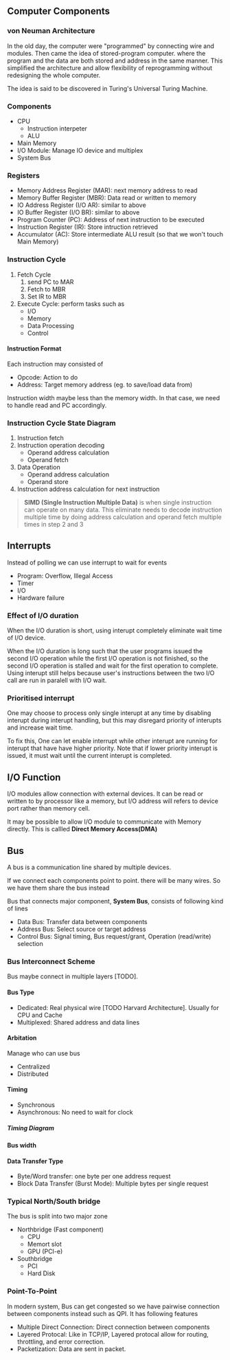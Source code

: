 ## Computer Components

### von Neuman Architecture

In the old day, the computer were "programmed" by connecting wire and modules. Then came the idea of
stored-program computer. where the program and the data are both stored and address in the same manner.
This simplified the architecture and allow flexibility of reprogramming without redesigning the whole computer.

The idea is said to be discovered in Turing's Universal Turing Machine.

### Components

- CPU
	- Instruction interpeter
	- ALU
- Main Memory
- I/O Module: Manage IO device and multiplex
- System Bus

### Registers

- Memory Address Register (MAR): next memory address to read
- Memory Buffer Register (MBR): Data read or written to memory
- IO Address Register (I/O AR): similar to above
- IO Buffer Register (I/O BR): similar to above
- Program Counter (PC): Address of next instruction to be executed
- Instruction Register (IR): Store intruction retrieved
- Accumulator (AC): Store intermediate ALU result (so that we won't touch Main Memory)

### Instruction Cycle

1. Fetch Cycle
	1. send PC to MAR
	2. Fetch to MBR
	3. Set IR to MBR
2. Execute Cycle: perform tasks such as
	- I/O
	- Memory
	- Data Processing
	- Control

#### Instruction Format

Each instruction may consisted of

- Opcode: Action to do
- Address: Target memory address (eg. to save/load data from)

Instruction width maybe less than the memory width. In that case, we need to handle
read and PC accordingly.

### Instruction Cycle State Diagram

1. Instruction fetch
2. Instruction operation decoding
	- Operand address calculation
	- Operand fetch
3. Data Operation
	- Operand address calculation
	- Operand store
4. Instruction address calculation for next instruction

> **SIMD (Single Instruction Multiple Data)** is when single instruction can operate on many data.
> This eliminate needs to decode instruction multiple time by doing address calculation and operand fetch 
> multiple times in step 2 and 3

## Interrupts

Instead of polling we can use interrupt to wait for events

- Program: Overflow, Illegal Access
- Timer
- I/O
- Hardware failure

### Effect of I/O duration

When the I/O duration is short, using interupt completely eliminate wait time of I/O device.

When the I/O duration is long such that the user programs issued the second I/O operation
while the first I/O operation is not finished, so the second I/O operation is stalled and wait for the first operation to complete.
Using interupt still helps because user's instructions between the two I/O call are run in paralell with I/O wait.

### Prioritised interrupt

One may choose to process only single interupt at any time by disabling interupt during interupt handling,
but this may disregard priority of interupts and increase wait time.

To fix this, One can let enable interrupt while other interupt are running for interupt that have
have higher priority. Note that if lower priority interupt is issued, it must wait until the current interupt is completed.

## I/O Function

I/O modules allow connection with external devices. It can be read or written to by processor like
a memory, but I/O address will refers to device port rather than memory cell.

It may be possible to allow I/O module to communicate with Memory directly.
This is callled **Direct Memory Access(DMA)**

## Bus

A bus is a communication line shared by multiple devices.

If we connect each components point to point. there will be many wires.
So we have them share the bus instead

Bus that connects major component, **System Bus**, consists of following kind of lines

- Data Bus: Transfer data between components
- Address Bus: Select source or target address
- Control Bus: Signal timing, Bus request/grant, Operation (read/write) selection

### Bus Interconnect Scheme

Bus maybe connect in multiple layers [TODO].

#### Bus Type

- Dedicated: Real physical wire [TODO Harvard Architecture]. Usually for CPU and Cache
- Multiplexed: Shared address and data lines

#### Arbitation

Manage who can use bus

- Centralized
- Distributed

#### Timing

- Synchronous
- Asynchronous: No need to wait for clock

##### Timing Diagram

#### Bus width

#### Data Transfer Type

- Byte/Word transfer: one byte per one address request
- Block Data Transfer (Burst Mode): Multiple bytes per single request

### Typical North/South bridge

The bus is split into two major zone

- Northbridge (Fast component)
	- CPU
	- Memort slot
	- GPU (PCI-e)
- Southbridge
	- PCI
	- Hard Disk

### Point-To-Point

In modern system, Bus can get congested so we have pairwise connection
between components instead such as QPI. It has following features

- Multiple Direct Connection: Direct connection between components
- Layered Protocal: Like in TCP/IP, Layered protocal allow for routing, throttling, and error correction.
- Packetization: Data are sent in packet.
